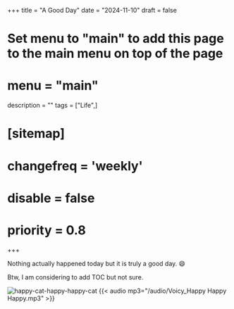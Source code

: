 +++
title = "A Good Day"
date = "2024-11-10"
draft = false
# Set menu to "main" to add this page to the main menu on top of the page
# menu = "main"
description = ""
tags = ["Life",]
# [sitemap]
#   changefreq = 'weekly'
#   disable = false
#   priority = 0.8
+++

Nothing actually happened today but it is truly a good day. :smile:

Btw, I am considering to add TOC but not sure.

![happy-cat-happy-happy-cat](/images/A%20Good%20Day/happy-cat-happy-happy-cat.gif)
{{< audio mp3="/audio/Voicy_Happy Happy Happy.mp3" >}}
